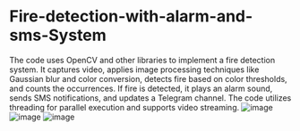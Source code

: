 # Fire-detection-with-alarm-and-sms-System
The code uses OpenCV and other libraries to implement a fire detection system. It captures video, applies image processing techniques like Gaussian blur and color conversion, detects fire based on color thresholds, and counts the occurrences. If fire is detected, it plays an alarm sound, sends SMS notifications, and updates a Telegram channel. The code utilizes threading for parallel execution and supports video streaming.
![image](https://github.com/safouat/Fire-detection-with-alarm-and-sms-System/assets/120058233/cd471567-0678-4953-9b37-37674bd704f8)
![image](https://github.com/safouat/Fire-detection-with-alarm-and-sms-System/assets/120058233/7428ab0b-7e17-494a-abdd-a3dfe464f7b7)
![image](https://github.com/safouat/Fire-detection-with-alarm-and-sms-System/assets/120058233/aa7677dd-bc66-4443-99ef-0a9d5f4bef8e)
